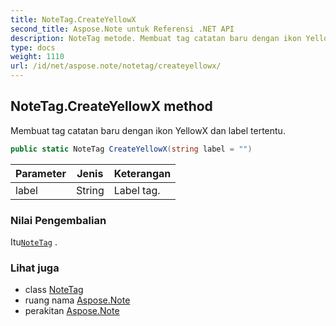 ```yaml
---
title: NoteTag.CreateYellowX
second_title: Aspose.Note untuk Referensi .NET API
description: NoteTag metode. Membuat tag catatan baru dengan ikon YellowX dan label tertentu.
type: docs
weight: 1110
url: /id/net/aspose.note/notetag/createyellowx/
---
```

## NoteTag.CreateYellowX method

Membuat tag catatan baru dengan ikon YellowX dan label tertentu.

```csharp
public static NoteTag CreateYellowX(string label = "")
```

| Parameter | Jenis | Keterangan |
| --- | --- | --- |
| label | String | Label tag. |

### Nilai Pengembalian

Itu[`NoteTag`](../) .

### Lihat juga

* class [NoteTag](../)
* ruang nama [Aspose.Note](../../notetag/)
* perakitan [Aspose.Note](../../../)


